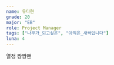 ```yaml
---
name: 유다현
grade: 20
major: "EB"
role: Project Manager
tags: ["나무가_되고싶은", "아직은_새싹입니다"]
luna: 4
---
```


열정 짱짱맨
